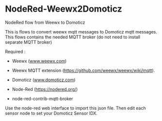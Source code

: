 # NodeRed-Weewx2Domoticz
NodeRed flow from Weewx to Domoticz

This is flows to convert weewx mqtt messages to Domoticz mqtt messages.
This flows contains the needed MQTT broker (do not need to install separate MQTT broker)

Required :
* Weewx (www.weewx.com)
* Weewx MQTT extension (https://github.com/weewx/weewx/wiki/mqtt).

* Domoticz (www.domoticz.com)

* Node-Red (https://nodered.org/)
* node-red-contrib-mqtt-broker

Use the node-red web interface to import this json file. Then edit each sensor node to set your Domoticz Sensor IDX.




